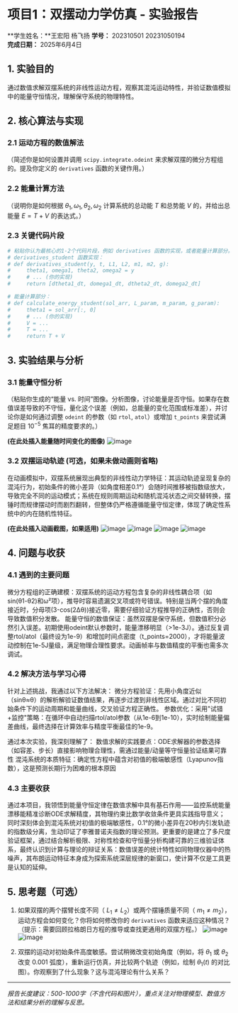 # 项目1：双摆动力学仿真 - 实验报告

**学生姓名：**王宏阳 杨飞扬
**学号：** 202310501  20231050194  
**完成日期：** 2025年6月4日

## 1. 实验目的
通过数值求解双摆系统的非线性运动方程，观察其混沌运动特性，并验证数值模拟中的能量守恒情况，理解保守系统的物理特性。

## 2. 核心算法与实现

### 2.1 运动方程的数值解法
（简述你是如何设置并调用 `scipy.integrate.odeint` 来求解双摆的微分方程组的。提及你定义的 `derivatives` 函数的关键作用。）

### 2.2 能量计算方法
（说明你是如何根据 $\theta_1, \omega_1, \theta_2, \omega_2$ 计算系统的总动能 $T$ 和总势能 $V$ 的，并给出总能量 $E = T+V$ 的表达式。）

### 2.3 关键代码片段
```python
# 粘贴你认为最核心的1-2个代码片段，例如 derivatives 函数的实现，或者能量计算部分。
# derivatives_student 函数实现：
# def derivatives_student(y, t, L1, L2, m1, m2, g):
#     theta1, omega1, theta2, omega2 = y
#     # ... (你的实现)
#     return [dtheta1_dt, domega1_dt, dtheta2_dt, domega2_dt]

# 能量计算部分：
# def calculate_energy_student(sol_arr, L_param, m_param, g_param):
#     theta1 = sol_arr[:, 0]
#     # ... (你的实现)
#     V = ...
#     T = ...
#     return T + V
```

## 3. 实验结果与分析

### 3.1 能量守恒分析
（粘贴你生成的“能量 vs. 时间”图像。分析图像，讨论能量是否守恒。如果存在数值误差导致的不守恒，量化这个误差（例如，总能量的变化范围或标准差），并讨论你是如何通过调整 `odeint` 的参数（如 `rtol`, `atol`）或增加 `t_points` 来尝试满足题目 $10^{-5}$ 焦耳的精度要求的。）

**(在此处插入能量随时间变化的图像)**
![image](https://github.com/user-attachments/assets/13d47d36-bba3-415a-9c23-ee6084403335)

### 3.2 双摆运动轨迹 (可选，如果未做动画则省略)
在动画模拟中，双摆系统展现出典型的非线性动力学特征：其运动轨迹呈现复杂的混沌行为，初始条件的微小差异（如角度相差0.1°）会随时间推移被指数级放大，导致完全不同的运动模式；系统在规则周期运动和随机混沌状态之间交替转换，摆锤时而规律摆动时而剧烈翻转，但整体仍严格遵循能量守恒定律，体现了确定性系统中的内在随机性特征。

**(在此处插入动画截图，如果适用)**
![image](https://github.com/user-attachments/assets/0c7f69c1-571f-42d9-9c97-18182ac77e41)
![image](https://github.com/user-attachments/assets/bcdf9675-5a6c-4980-9779-252aa1aeb9e4)
![image](https://github.com/user-attachments/assets/76d7480e-f132-4a7d-9902-d4d5eac8b383)
![image](https://github.com/user-attachments/assets/836165d4-0e57-4ce6-8594-963cb42a540a)

## 4. 问题与收获

### 4.1 遇到的主要问题
微分方程组的正确建模：双摆系统的运动方程包含复杂的非线性耦合项（如sin(θ1-θ2)和ω²项），推导时容易遗漏交叉项或符号错误。特别是当两个摆的角度接近时，分母项(3-cos(2Δθ))接近零，需要仔细验证方程推导的正确性，否则会导致数值积分发散。
能量守恒的数值保证：虽然双摆是保守系统，但数值积分必然引入误差。初期使用odeint默认参数时，能量漂移明显（>1e-3J）。通过反复调整rtol/atol（最终设为1e-9）和增加时间点密度（t_points=2000），才将能量波动控制在1e-5J量级，满足物理合理性要求。动画帧率与数值精度的平衡也需多次调试。

### 4.2 解决方法与学习心得
针对上述挑战，我通过以下方法解决：
微分方程验证：先用小角度近似（sinθ≈θ）的解析解验证数值结果，再逐步过渡到非线性区域。通过对比不同初始条件下的运动周期和能量曲线，交叉验证方程正确性。
参数优化：采用"试错+监控"策略：在循环中自动扫描rtol/atol参数（从1e-6到1e-10），实时绘制能量偏差曲线，最终选择在计算效率与精度平衡最佳的1e-9。

通过本次实验，我深刻理解了：
数值求解的实践要点：ODE求解器的参数选择（如容差、步长）直接影响物理合理性，需通过能量/动量等守恒量验证结果可靠性
混沌系统的本质特征：确定性方程中蕴含对初值的极端敏感性（Lyapunov指数），这是预测长期行为困难的根本原因

### 4.3 主要收获
通过本项目，我领悟到能量守恒定律在数值求解中具有基石作用——监控系统能量漂移能精准诊断ODE求解精度，其物理约束比数学收敛条件更具实践指导意义；同时深刻体会到混沌系统对初值的极端敏感性，0.1°的微小差异在20秒内引发轨迹的指数级分离，生动印证了李雅普诺夫指数的理论预测。更重要的是建立了多尺度验证框架，通过结合解析极限、对称性检查和守恒量分析构建可靠的三维验证体系，最终认识到计算与理论的辩证关系：数值误差的统计特性如同物理仪器中的热噪声，其布朗运动特征本身成为探索系统深层规律的新窗口，使计算不仅是工具更是认知的延伸。

## 5. 思考题（可选）

1.  如果双摆的两个摆臂长度不同（ $L_1 \neq L_2$）或两个摆锤质量不同（ $m_1 \neq m_2$），运动方程会如何变化？你将如何修改你的 `derivatives` 函数来适应这种情况？（提示：需要回顾拉格朗日方程的推导或查找更通用的双摆方程。）
![image](https://github.com/user-attachments/assets/d4332520-4682-455f-a7b9-4fb77d9d9d4a)
![image](https://github.com/user-attachments/assets/617ec652-48c1-40bd-bc4e-f94acbe4fa8e)

3.  双摆的运动对初始条件高度敏感。尝试稍微改变初始角度（例如，将 $\theta_1$ 或 $\theta_2$ 改变 $0.001$ 弧度），重新运行仿真，并比较两个轨迹（例如，绘制 $\theta_1(t)$ 的对比图）。你观察到了什么现象？这与混沌理论有什么关系？

---

_报告长度建议：500-1000字（不含代码和图片），重点关注对物理模型、数值方法和结果分析的理解与反思。_
